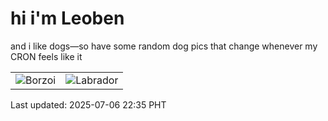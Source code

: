 # hi i'm Leoben

and i like dogs—so have some random dog pics that change whenever my CRON feels like it

|  |  |
|--------|----------|
| ![Borzoi](https://random-dog-vercel.vercel.app/api/random-borzoi?v=1751812548) | ![Labrador](https://random-dog-vercel.vercel.app/api/random-labrador?v=1751812548) |

Last updated: 2025-07-06 22:35 PHT
